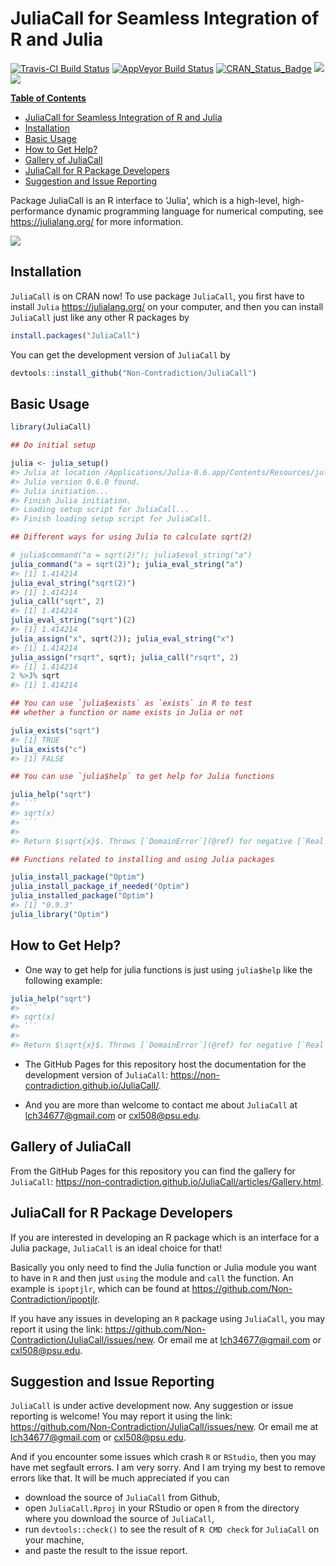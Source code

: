 
<!-- README.md is generated from README.Rmd. Please edit that file -->
JuliaCall for Seamless Integration of R and Julia
=================================================

[![Travis-CI Build Status](https://travis-ci.org/Non-Contradiction/JuliaCall.svg?branch=master)](https://travis-ci.org/Non-Contradiction/JuliaCall) [![AppVeyor Build Status](https://ci.appveyor.com/api/projects/status/github/Non-Contradiction/JuliaCall?branch=master&svg=true)](https://ci.appveyor.com/project/Non-Contradiction/JuliaCall) [![CRAN\_Status\_Badge](http://www.r-pkg.org/badges/version/JuliaCall)](https://cran.r-project.org/package=JuliaCall) [![](http://cranlogs.r-pkg.org/badges/JuliaCall)](https://cran.r-project.org/package=JuliaCall) [![](https://cranlogs.r-pkg.org/badges/grand-total/JuliaCall)](https://cran.r-project.org/package=JuliaCall)

**[Table of Contents](http://tableofcontent.eu)** <!-- Table of contents generated generated by http://tableofcontent.eu -->

-   [JuliaCall for Seamless Integration of R and Julia](#juliacall-for-seamless-integration-of-r-and-julia)
-   [Installation](#installation)
-   [Basic Usage](#basic-usage)
-   [How to Get Help?](#how-to-get-help)
-   [Gallery of JuliaCall](#gallery-of-juliacall)
-   [JuliaCall for R Package Developers](#juliacall-for-r-package-developers)
-   [Suggestion and Issue Reporting](#suggestion-and-issue-reporting)

Package JuliaCall is an R interface to 'Julia', which is a high-level, high-performance dynamic programming language for numerical computing, see <https://julialang.org/> for more information.

![](https://non-contradiction.github.io/JuliaCall/articles/JuliaCall.png)

Installation
------------

`JuliaCall` is on CRAN now! To use package `JuliaCall`, you first have to install `Julia` <https://julialang.org/> on your computer, and then you can install `JuliaCall` just like any other R packages by

``` r
install.packages("JuliaCall")
```

You can get the development version of `JuliaCall` by

``` r
devtools::install_github("Non-Contradiction/JuliaCall")
```

Basic Usage
-----------

``` r
library(JuliaCall)

## Do initial setup

julia <- julia_setup()
#> Julia at location /Applications/Julia-0.6.app/Contents/Resources/julia/bin will be used.
#> Julia version 0.6.0 found.
#> Julia initiation...
#> Finish Julia initiation.
#> Loading setup script for JuliaCall...
#> Finish loading setup script for JuliaCall.

## Different ways for using Julia to calculate sqrt(2)

# julia$command("a = sqrt(2)"); julia$eval_string("a")
julia_command("a = sqrt(2)"); julia_eval_string("a")
#> [1] 1.414214
julia_eval_string("sqrt(2)")
#> [1] 1.414214
julia_call("sqrt", 2)
#> [1] 1.414214
julia_eval_string("sqrt")(2)
#> [1] 1.414214
julia_assign("x", sqrt(2)); julia_eval_string("x")
#> [1] 1.414214
julia_assign("rsqrt", sqrt); julia_call("rsqrt", 2)
#> [1] 1.414214
2 %>J% sqrt
#> [1] 1.414214

## You can use `julia$exists` as `exists` in R to test
## whether a function or name exists in Julia or not

julia_exists("sqrt")
#> [1] TRUE
julia_exists("c")
#> [1] FALSE

## You can use `julia$help` to get help for Julia functions

julia_help("sqrt")
#> ```
#> sqrt(x)
#> ```
#> 
#> Return $\sqrt{x}$. Throws [`DomainError`](@ref) for negative [`Real`](@ref) arguments. Use complex negative arguments instead. The prefix operator `√` is equivalent to `sqrt`.

## Functions related to installing and using Julia packages

julia_install_package("Optim")
julia_install_package_if_needed("Optim")
julia_installed_package("Optim")
#> [1] "0.9.3"
julia_library("Optim")
```

How to Get Help?
----------------

-   One way to get help for julia functions is just using `julia$help` like the following example:

``` r
julia_help("sqrt")
#> ```
#> sqrt(x)
#> ```
#> 
#> Return $\sqrt{x}$. Throws [`DomainError`](@ref) for negative [`Real`](@ref) arguments. Use complex negative arguments instead. The prefix operator `√` is equivalent to `sqrt`.
```

-   The GitHub Pages for this repository host the documentation for the development version of `JuliaCall`: <https://non-contradiction.github.io/JuliaCall/>.

-   And you are more than welcome to contact me about `JuliaCall` at <lch34677@gmail.com> or <cxl508@psu.edu>.

Gallery of JuliaCall
--------------------

From the GitHub Pages for this repository you can find the gallery for `JuliaCall`: <https://non-contradiction.github.io/JuliaCall/articles/Gallery.html>.

JuliaCall for R Package Developers
----------------------------------

If you are interested in developing an R package which is an interface for a Julia package, `JuliaCall` is an ideal choice for that!

Basically you only need to find the Julia function or Julia module you want to have in `R` and then just `using` the module and `call` the function. An example is `ipoptjlr`, which can be found at <https://github.com/Non-Contradiction/ipoptjlr>.

If you have any issues in developing an `R` package using `JuliaCall`, you may report it using the link: <https://github.com/Non-Contradiction/JuliaCall/issues/new>. Or email me at <lch34677@gmail.com> or <cxl508@psu.edu>.

Suggestion and Issue Reporting
------------------------------

`JuliaCall` is under active development now. Any suggestion or issue reporting is welcome! You may report it using the link: <https://github.com/Non-Contradiction/JuliaCall/issues/new>. Or email me at <lch34677@gmail.com> or <cxl508@psu.edu>.

And if you encounter some issues which crash `R` or `RStudio`, then you may have met segfault errors. I am very sorry. And I am trying my best to remove errors like that. It will be much appreciated if you can

-   download the source of `JuliaCall` from Github,
-   open `JuliaCall.Rproj` in your RStudio or open `R` from the directory where you download the source of `JuliaCall`,
-   run `devtools::check()` to see the result of `R CMD check` for `JuliaCall` on your machine,
-   and paste the result to the issue report.
